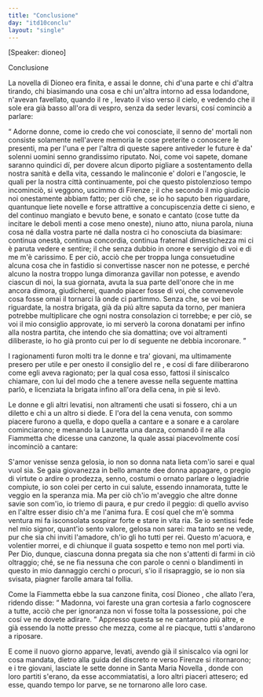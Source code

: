```yaml
---
title: "Conclusione"
day: "itd10conclu"
layout: "single"
---
```

<html>
 <head>
 </head>
 <body>
  <div id="d10conclu" type="conclusion">
   <p>
    [Speaker: dioneo]
   </p>
   <head>
    Conclusione
   </head>
   <p>
    <milestone id="p10970001"/>
    La novella di
    <name persref="dioneo" type="person">
     Dioneo
    </name>
    era finita, e assai le donne, chi d'una parte e chi d'altra tirando, chi biasimando una cosa e chi un'altra intorno ad essa lodandone, n'avevan favellato, quando il
    <name persref="panfilo" type="person">
     re
    </name>
    , levato il viso verso il cielo, e vedendo che il sole era gi&agrave; basso all'ora di vespro, senza da seder levarsi, cos&iacute; cominci&ograve; a parlare:
   </p>
   <p>
    <milestone id="p10970002"/>
    <q direct="unspecified" who="panfilo">
     Adorne donne, come io credo che voi conosciate, il senno de' mortali non consiste solamente nell'avere memoria le cose preterite o conoscere le presenti, ma per l'una e per l'altra di queste sapere antiveder le future &egrave; da' solenni uomini senno grandissimo riputato.
     <milestone id="p10970003"/>
     Noi, come voi sapete, domane saranno quindici d&iacute;, per dovere alcun diporto pigliare a sostentamento della nostra sanit&agrave; e della vita, cessando le malinconie e' dolori e l'angoscie, le quali per la nostra citt&agrave; continuamente, poi che questo pistolenzioso tempo incominci&ograve;, si veggono, uscimmo di
     <name placeref="firenze" type="place">
      Firenze
     </name>
     ;
     <milestone id="p10970004"/>
     il che secondo il mio giudicio noi onestamente abbiam fatto; per ci&ograve; che, se io ho saputo ben riguardare, quantunque liete novelle e forse attrattive a concupiscenzia dette ci sieno, e del continuo mangiato e bevuto bene, e sonato e cantato (cose tutte da incitare le deboli menti a cose meno oneste), niuno atto, niuna parola, niuna cosa n&eacute; dalla vostra parte n&eacute; dalla nostra ci ho conosciuta da biasimare:
     <milestone id="p10970005"/>
     continua onest&agrave;, continua concordia, continua fraternal dimestichezza mi ci &egrave; paruta vedere e sentire; il che senza dubbio in onore e servigio di voi e di me m'&egrave; carissimo.
     <milestone id="p10970006"/>
     E per ci&ograve;, acci&ograve; che per troppa lunga consuetudine alcuna cosa che in fastidio si convertisse nascer non ne potesse, e perch&eacute; alcuno la nostra troppo lunga dimoranza gavillar non potesse, e avendo ciascun di noi, la sua giornata, avuta la sua parte dell'onore che in me ancora dimora, giudicherei, quando piacer fosse di voi, che convenevole cosa fosse omai il tornarci l&agrave; onde ci partimmo.
     <milestone id="p10970007"/>
     Senza che, se voi ben riguardate, la nostra brigata, gi&agrave; da pi&uacute; altre saputa da torno, per maniera potrebbe multiplicare che ogni nostra consolazion ci torrebbe; e per ci&ograve;, se voi il mio consiglio approvate, io mi server&ograve; la corona donatami per infino alla nostra partita, che intendo che sia domattina; ove voi altramenti diliberaste, io ho gi&agrave; pronto cui per lo d&iacute; seguente ne debbia incoronare.
    </q>
   </p>
   <p>
    <milestone id="p10970008"/>
    I ragionamenti furon molti tra le donne e tra' giovani, ma ultimamente presero per utile e per onesto il consiglio del
    <name persref="panfilo" type="person">
     re
    </name>
    , e cos&iacute; di fare diliberarono come egli aveva ragionato; per la qual cosa esso, fattosi il siniscalco chiamare, con lui del modo che a tenere avesse nella seguente mattina parl&ograve;, e licenziata la brigata infino all'ora della cena, in pi&egrave; si lev&ograve;.
   </p>
   <p>
    <milestone id="p10970009"/>
    Le donne e gli altri levatisi, non altramenti che usati si fossero, chi a un diletto e chi a un altro si diede. E l'ora del la cena venuta, con sommo piacere furono a quella, e dopo quella a cantare e a sonare e a carolare cominciarono; e menando la
    <name persref="lauretta" type="person">
     Lauretta
    </name>
    una danza, comand&ograve; il re alla
    <name persref="fiammetta" type="person">
     Fiammetta
    </name>
    che dicesse una canzone, la quale assai piacevolmente cos&iacute; incominci&ograve; a cantare:
   </p>
   <div3 type="song" who="fiammetta">
    <lg>
     <milestone id="p10970010"/>
     <l>
      S'amor venisse senza gelosia,
     </l>
     <l>
      io non so donna nata
     </l>
     <l>
      lieta com'io sarei e qual vuol sia.
     </l>
    </lg>
    <lg>
     <milestone id="p10970011"/>
     <l>
      Se gaia giovanezza
     </l>
     <l>
      in bello amante dee donna appagare,
     </l>
     <l>
      o pregio di virtute
     </l>
     <l>
      o ardire o prodezza,
     </l>
     <l>
      senno, costumi o ornato parlare
     </l>
     <l>
      o leggiadrie compiute,
     </l>
     <l>
      io son colei per certo in cui salute,
     </l>
     <l>
      essendo innamorata,
     </l>
     <l>
      tutte le veggio en la speranza mia.
     </l>
    </lg>
    <lg>
     <milestone id="p10970012"/>
     <l>
      Ma per ci&ograve; ch'io m'aveggio
     </l>
     <l>
      che altre donne savie son com'io,
     </l>
     <l>
      io triemo di paura,
     </l>
     <l>
      e pur credo il peggio:
     </l>
     <l>
      di quello avviso en l'altre esser disio
     </l>
     <l>
      ch'a me l'anima fura.
     </l>
     <l>
      E cos&iacute; quel che m'&egrave; somma ventura
     </l>
     <l>
      mi fa isconsolata
     </l>
     <l>
      sospirar forte e stare in vita ria.
     </l>
    </lg>
    <lg>
     <milestone id="p10970013"/>
     <l>
      Se io sentissi fede
     </l>
     <l>
      nel mio signor, quant'io sento valore,
     </l>
     <l>
      gelosa non sarei:
     </l>
     <l>
      ma tanto se ne vede,
     </l>
     <l>
      pur che sia chi inviti l'amadore,
     </l>
     <l>
      ch'io gli ho tutti per rei.
     </l>
     <l>
      Questo m'acuora, e volentier morrei,
     </l>
     <l>
      e di chiunque il guata
     </l>
     <l>
      sospetto e temo non mel porti via.
     </l>
    </lg>
    <lg>
     <milestone id="p10970014"/>
     <l>
      Per Dio, dunque, ciascuna
     </l>
     <l>
      donna pregata sia che non s'attenti
     </l>
     <l>
      di farmi in ci&ograve; oltraggio;
     </l>
     <l>
      ch&eacute;, se ne fia nessuna
     </l>
     <l>
      che con parole o cenni o blandimenti
     </l>
     <l>
      in questo in mio dannaggio
     </l>
     <l>
      cerchi o procuri, s'io il risapraggio,
     </l>
     <l>
      se io non sia svisata,
     </l>
     <l>
      piagner farolle amara tal follia.
     </l>
    </lg>
   </div3>
   <p>
    <milestone id="p10970015"/>
    Come la
    <name persref="fiammetta" type="person">
     Fiammetta
    </name>
    ebbe la sua canzone finita, cos&iacute;
    <name persref="dioneo" type="person">
     Dioneo
    </name>
    , che allato l'era, ridendo disse:
    <q direct="unspecified" who="dioneo">
     Madonna, voi fareste una gran cortesia a farlo cognoscere a tutte, acci&ograve; che per ignoranza non vi fosse tolta la possessione, poi che cos&iacute; ve ne dovete adirare.
    </q>
    Appresso questa se ne cantarono pi&uacute; altre, e gi&agrave; essendo la notte presso che mezza, come al
    <name persref="panfilo" type="person">
     re
    </name>
    piacque, tutti s'andarono a riposare.
   </p>
   <p>
    <milestone id="p10970016"/>
    E come il nuovo giorno apparve, levati, avendo gi&agrave; il siniscalco via ogni lor cosa mandata, dietro alla guida del discreto
    <name persref="panfilo" type="person">
     re
    </name>
    verso
    <name placeref="firenze" type="place">
     Firenze
    </name>
    si ritornarono; e i tre giovani, lasciate le sette donne in
    <name placeref="smnovella" type="place">
     Santa Maria Novella
    </name>
    , donde con loro partiti s'erano, da esse accommiatatisi, a loro altri piaceri attesero; ed esse, quando tempo lor parve, se ne tornarono alle loro case.
   </p>
  </div>
 </body>
</html>